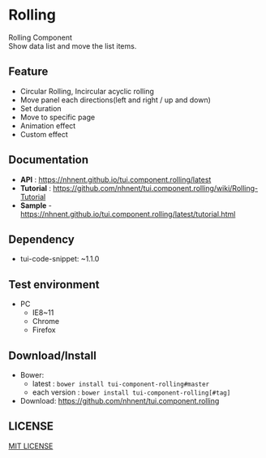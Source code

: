 Rolling
===============
Rolling Component<br>Show data list and move the list items.

## Feature
* Circular Rolling, Incircular acyclic rolling
* Move panel each directions(left and right / up and down)
* Set duration
* Move to specific page
* Animation effect
* Custom effect

## Documentation
* **API** : https://nhnent.github.io/tui.component.rolling/latest
* **Tutorial** : https://github.com/nhnent/tui.component.rolling/wiki/Rolling-Tutorial
* **Sample** - https://nhnent.github.io/tui.component.rolling/latest/tutorial.html

## Dependency
* tui-code-snippet: ~1.1.0

## Test environment
* PC
	* IE8~11
	* Chrome
	* Firefox


## Download/Install
* Bower:
   * latest : `bower install tui-component-rolling#master`
   * each version : `bower install tui-component-rolling[#tag]`
* Download: https://github.com/nhnent/tui.component.rolling

## LICENSE
[MIT LICENSE](LICENSE)
